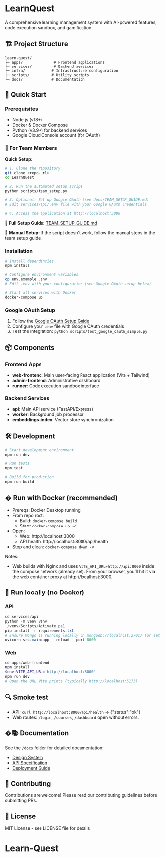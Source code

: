 # LearnQuest

A comprehensive learning management system with AI-powered features, code execution sandbox, and gamification.

## 🏗️ Project Structure

```
learn-quest/
├─ apps/              # Frontend applications
├─ services/          # Backend services
├─ infra/            # Infrastructure configuration
├─ scripts/          # Utility scripts
└─ docs/             # Documentation
```

## 🚀 Quick Start

### Prerequisites

- Node.js (v18+)
- Docker & Docker Compose
- Python (v3.9+) for backend services
- Google Cloud Console account (for OAuth)

### 👥 For Team Members

**Quick Setup:**
```bash
# 1. Clone the repository
git clone <repo-url>
cd LearnQuest

# 2. Run the automated setup script
python scripts/team_setup.py

# 3. Optional: Set up Google OAuth (see docs/TEAM_SETUP_GUIDE.md)
# Edit services/api/.env file with your Google OAuth credentials

# 4. Access the application at http://localhost:3000
```

**📖 Full Setup Guide:** [TEAM_SETUP_GUIDE.md](TEAM_SETUP_GUIDE.md)

**🔧 Manual Setup:** If the script doesn't work, follow the manual steps in the team setup guide.

### Installation

```bash
# Install dependencies
npm install

# Configure environment variables
cp env.example .env
# Edit .env with your configuration (see Google OAuth setup below)

# Start all services with Docker
docker-compose up
```

### Google OAuth Setup

1. Follow the [Google OAuth Setup Guide](docs/GOOGLE_OAUTH_SETUP.md)
2. Configure your `.env` file with Google OAuth credentials
3. Test the integration: `python scripts/test_google_oauth_simple.py`

## 📦 Components

### Frontend Apps
- **web-frontend**: Main user-facing React application (Vite + Tailwind)
- **admin-frontend**: Administrative dashboard
- **runner**: Code execution sandbox interface

### Backend Services
- **api**: Main API service (FastAPI/Express)
- **worker**: Background job processor
- **embeddings-index**: Vector store synchronization

## 🛠️ Development

```bash
# Start development environment
npm run dev

# Run tests
npm test

# Build for production
npm run build
```

## � Run with Docker (recommended)

- Prereqs: Docker Desktop running
- From repo root:
	- Build: `docker-compose build`
	- Start: `docker-compose up -d`
- Open:
	- Web: http://localhost:3000
	- API health: http://localhost:8000/api/health
- Stop and clean: `docker-compose down -v`

Notes:
- Web builds with Nginx and uses `VITE_API_URL=http://api:8000` inside the compose network (already set). From your browser, you’ll hit it via the web container proxy at http://localhost:3000.

## 🧪 Run locally (no Docker)

### API
```powershell
cd services/api
python -m venv venv
./venv/Scripts/Activate.ps1
pip install -r requirements.txt
# Ensure Mongo is running locally on mongodb://localhost:27017 (or set MONGO_URL/MONGO_DB)
uvicorn src.main:app --reload --port 8000
```

### Web
```powershell
cd apps/web-frontend
npm install
$env:VITE_API_URL='http://localhost:8000'
npm run dev
# Open the URL Vite prints (typically http://localhost:5173)
```

## 🔍 Smoke test

- API: `curl http://localhost:8000/api/health` → {"status":"ok"}
- Web routes: `/login`, `/courses`, `/dashboard` open without errors.

## �📚 Documentation

See the `/docs` folder for detailed documentation:
- [Design System](./docs/design-system.md)
- [API Specification](./docs/api-spec.md)
- [Deployment Guide](./docs/deployment.md)

## 🤝 Contributing

Contributions are welcome! Please read our contributing guidelines before submitting PRs.

## 📄 License

MIT License - see LICENSE file for details
# Learn-Quest

